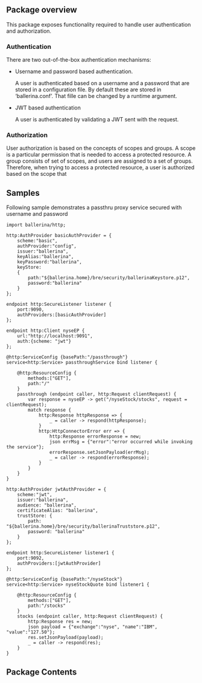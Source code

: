 ## Package overview

This package exposes functionality required to handle user authentication and authorization. 

### Authentication
There are two out-of-the-box authentication mechanisms:
- Username and password based authentication.

   A user is authenticated based on a username and a password that are stored in a configuration file. By default these are stored in ‘ballerina.conf’. That fille can be changed by a runtime argument.

- JWT based authentication

   A user is authenticated by validating a JWT sent with the request. 

### Authorization
User authorization is based on the concepts of scopes and groups. A scope is a particular permission that is needed to access a protected resource. A group consists of set of scopes, and users are assigned to a set of groups. Therefore, when trying to access a protected resource, a user is authorized based on the scope that

## Samples

Following sample demonstrates a passthru proxy service secured with username and password
```ballerina
import ballerina/http;

http:AuthProvider basicAuthProvider = {
    scheme:"basic",
    authProvider:"config",
    issuer:"ballerina",
    keyAlias:"ballerina",
    keyPassword:"ballerina",
    keyStore:
    {
        path:"${ballerina.home}/bre/security/ballerinaKeystore.p12",
        password:"ballerina"
    }
};

endpoint http:SecureListener listener {
    port:9090,
    authProviders:[basicAuthProvider]
};

endpoint http:Client nyseEP {
    url:"http://localhost:9091",
    auth:{scheme: "jwt"}
};

@http:ServiceConfig {basePath:"/passthrough"}
service<http:Service> passthroughService bind listener {

    @http:ResourceConfig {
        methods:["GET"],
        path:"/"
    }
    passthrough (endpoint caller, http:Request clientRequest) {
        var response = nyseEP -> get("/nyseStock/stocks", request = clientRequest);
        match response {
            http:Response httpResponse => {
                _ = caller -> respond(httpResponse);
            }
            http:HttpConnectorError err => {
                http:Response errorResponse = new;
                json errMsg = {"error":"error occurred while invoking the service"};
                errorResponse.setJsonPayload(errMsg);
                _ = caller -> respond(errorResponse);
            }
        }
    }
}

http:AuthProvider jwtAuthProvider = {
    scheme:"jwt",
    issuer:"ballerina",
    audience: "ballerina",
    certificateAlias: "ballerina",
    trustStore: {
        path: "${ballerina.home}/bre/security/ballerinaTruststore.p12",
        password: "ballerina"
    }
};

endpoint http:SecureListener listener1 {
    port:9092,
    authProviders:[jwtAuthProvider]
};

@http:ServiceConfig {basePath:"/nyseStock"}
service<http:Service> nyseStockQuote bind listener1 {

    @http:ResourceConfig {
        methods:["GET"],
        path:"/stocks"
    }
    stocks (endpoint caller, http:Request clientRequest) {
        http:Response res = new;
        json payload = {"exchange":"nyse", "name":"IBM", "value":"127.50"};
        res.setJsonPayload(payload);
        _ = caller -> respond(res);
    }
}
```

## Package Contents

